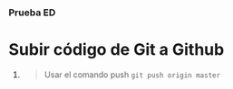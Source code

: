 ### Prueba ED
# Subir código de Git a Github
1. > Usar el comando push
   > `git push origin master`
